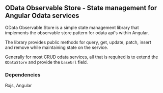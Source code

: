 ## OData Observable Store - State management for Angular Odata services

OData Observable Store is a simple state management library that implements the observable store pattern for odata api's within Angular.


The library provides public methods for query, get, update, patch, insert and remove while maintaining state on the service.

Generally for most CRUD odata services, all that is required is to extend the `ODataStore` and provide the `baseUrl` field.

### Dependencies
Rxjs, Angular